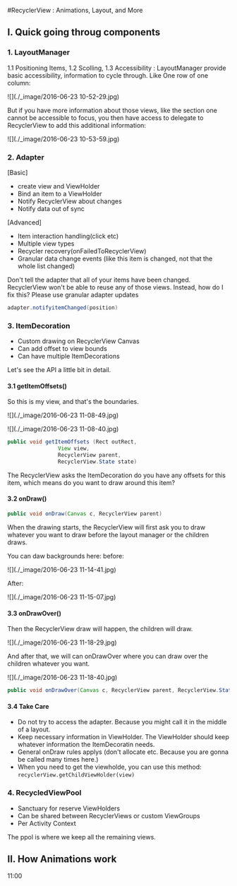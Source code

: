 #RecyclerView : Animations, Layout, and More

## I. Quick going throug components

### 1. LayoutManager
1.1 Positioning Items, 
1.2 Scolling, 
1.3 Accessibility : LayoutManager provide basic accessibility, information to cycle through. Like One row of one column:

![](./_image/2016-06-23 10-52-29.jpg)

But if you have more information about those views, like the section one cannot be accessible to focus, you then have access to delegate to RecyclerView to add this additional information:

![](./_image/2016-06-23 10-53-59.jpg)

### 2. Adapter
[Basic]
* create view and ViewHolder
* Bind an item to a ViewHolder
* Notify RecyclerView about changes
* Notify data out of sync

[Advanced]
* Item interaction handling(click etc)
* Multiple view types
* Recycler recovery(onFailedToRecyclerView)
* Granular data change events (like this item is changed, not that the whole list changed)

Don't tell the adapter that all of your items have been changed. RecyclerView won't be able to reuse any of those views.   Instead, how do I fix this?   Please use granular adapter updates
```java
adapter.notifyitemChanged(position)
```

### 3. ItemDecoration
* Custom drawing on RecyclerView Canvas
* Can add offset to view bounds
* Can have multiple ItemDecorations

Let's see the API a little bit in detail. 

#### 3.1 getItemOffsets()
So this is my view, and that's the boundaries. 

![](./_image/2016-06-23 11-08-49.jpg)

![](./_image/2016-06-23 11-08-40.jpg)
```java
public void getItemOffsets (Rect outRect, 
                View view, 
                RecyclerView parent, 
                RecyclerView.State state)
```
The RecyclerView asks the ItemDecoration do you have any offsets for this item, which means do you want to draw around this item?

#### 3.2 onDraw()
```java
public void onDraw(Canvas c, RecyclerView parent)
```
When the drawing starts, the RecyclerView will first ask you to draw whatever you want to draw before the layout manager or the children draws.

You can daw backgrounds here:
before: 

![](./_image/2016-06-23 11-14-41.jpg)

After:

![](./_image/2016-06-23 11-15-07.jpg)


#### 3.3 onDrawOver()
Then the RecyclerView draw will happen, the children will draw. 

![](./_image/2016-06-23 11-18-29.jpg)

And after that, we will can onDrawOver where you can draw over the children whatever you want. 

![](./_image/2016-06-23 11-18-40.jpg)

```java
public void onDrawOver(Canvas c, RecyclerView parent, RecyclerView.State state)
```

#### 3.4 Take Care
* Do not try to access the adapter.  Because you might call it in the middle of a layout.
* Keep necessary information in ViewHolder. The ViewHolder should keep whatever information the ItemDecoratin needs.
* General onDraw rules applys (don't allocate etc. Because you are gonna be called many times here.)
* When you need to get the viewholde, you can use this method:  `recyclerView.getChildViewHolder(view)`

### 4. RecycledViewPool
 * Sanctuary for reserve ViewHolders
 * Can be shared between RecyclerViews or custom ViewGroups
 * Per Activity Context

The ppol is where we keep all the remaining views.

## II. How Animations work
11:00













